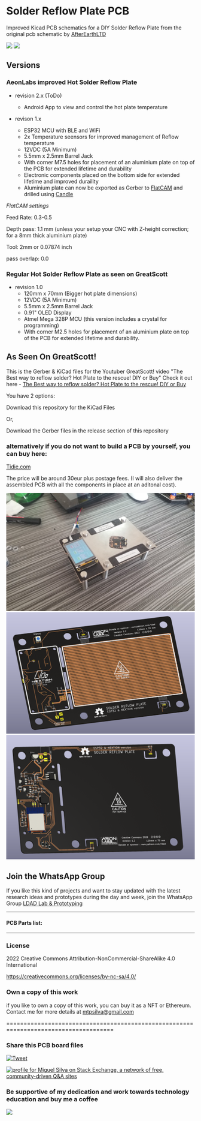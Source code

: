 # Solder Reflow Plate PCB
 Improved Kicad PCB schematics for a DIY Solder Reflow Plate from the original pcb schematic by [AfterEarthLTD](https://github.com/AfterEarthLTD/Solder-Reflow-Plate)

![](https://views.whatilearened.today/views/github/aeonSolutions/AeonLabs_Solder_Reflow_Plate_PCB.svg)
![](https://img.shields.io/github/downloads/aeonSolutions/AeonLabs-Solder-Reflow-Plate-PCB/total?style=for-the-badge)

## Versions
### AeonLabs improved Hot Solder Reflow Plate
- revision 2.x (ToDo)
  - Android App to view and control the hot plate temperature

- revison 1.x
  - ESP32 MCU with BLE and WiFi
  - 2x Temperature seensors for improved management of Reflow temperature
  - 12VDC (5A Minimum)
  - 5.5mm x 2.5mm Barrel Jack
  - With corner M7.5 holes for placement of an aluminium plate on top of the PCB for extended lifetime and durability
  - Electronic components placed on the bottom side for extended lifetime and improved duraility
  - Aluminium plate can now be exported as Gerber to [FlatCAM](http://flatcam.org) and drilled using [Candle](https://github.com/Denvi/Candle) 
  
 *FlatCAM settings*
 
 Feed Rate: 0.3-0.5
 
 Depth pass: 1.1 mm (unless your setup your CNC with Z-height correction; for a 8mm thick aluminium plate)
 
 Tool: 2mm or 0.07874 inch
 
 pass overlap: 0.0
 
 
### Regular Hot Solder Reflow Plate as seen on GreatScott
- revision 1.0
  - 120mm x 70mm (Bigger hot plate dimensions)
  - 12VDC (5A Minimum)
  - 5.5mm x 2.5mm Barrel Jack
  - 0.91" OLED Display
  - Atmel Mega 328P MCU (this version includes a crystal for programming)
  - With corner M2.5 holes for placement of an aluminium plate on top of the PCB for extended lifetime and durability.
 

## As Seen On GreatScott! 
This is the Gerber & KiCad files for the Youtuber GreatScott! video "The Best way to reflow solder? Hot Plate to the rescue! DIY or Buy"
Check it out here - [The Best way to reflow solder? Hot Plate to the rescue! DIY or Buy](https://www.youtube.com/watch?v=QarizoUnRfk)


You have 2 options:

Download this repository for the KiCad Files

Or,

Download the Gerber files in the release section of this repository

### alternatively if you do not want to build a PCB by yourself, you can buy here:

[Tidie.com](https://www.tindie.com/products/aeonlabs/solder-reflow-plate-with-nextion-lcd-touch/)

The price will be around 30eur plus postage fees.
(I will also deliver the assembled PCB with all the components in place at an aditonal cost).

![](https://github.com/aeonSolutions/AeonLabs-Solder-Reflow-Plate-PCB/blob/main/Designs/concept.jfif)
![](https://github.com/aeonSolutions/AeonLabs-Solder-Reflow-Plate-PCB/blob/main/Designs/pcb_front.png)
![](https://github.com/aeonSolutions/AeonLabs-Solder-Reflow-Plate-PCB/blob/main/Designs/pcb_back.png)
## Join the WhatsApp Group
If you like this kind of projects and want to stay updated with the latest research ideas and prototypes during the day and week, join the WhatsApp Group
[LDAD Lab & Prototyping](https://chat.whatsapp.com/FkNC7u83kuy2QRA5sqjBVg)


________________________________________________________________________________________________________________



#### PCB Parts list:


______________________________________________________________________________________________________________________________

### License
2022 Creative Commons Attribution-NonCommercial-ShareAlike 4.0 International

https://creativecommons.org/licenses/by-nc-sa/4.0/

### Own a copy of this work
if you like to own a copy of this work, you can buy it as a NFT or Ethereum. Contact me for more details at mtpsilva@gmail.com

=====================================================================================
### Share this PCB board files
[![Tweet](https://img.shields.io/twitter/url/http/shields.io.svg?style=social)](https://twitter.com/intent/tweet?original_referer=https%3A%2F%2Fjitpack.io%2F&ref_src=twsrc%5Etfw&text=Version%201.0%20of%20AeonLabs-Solder-Reflow-Plate-PCB%20is%20now%20available%20on%20&tw_p=tweetbutton&url=http%3A%2F%2Fgithub.com%2FaeonSolutions%2FAeonLabs-Solder-Reflow-Plate-PCB)

<a href="https://stackexchange.com/users/18907312/miguel-silva"><img src="https://stackexchange.com/users/flair/18907312.png" width="208" height="58" alt="profile for Miguel Silva on Stack Exchange, a network of free, community-driven Q&amp;A sites" title="profile for Miguel Silva on Stack Exchange, a network of free, community-driven Q&amp;A sites" /></a>

### Be supportive of my dedication and work towards technology education and buy me a coffee

[<img src="https://cdn.buymeacoffee.com/buttons/v2/default-yellow.png" data-canonical-src="https://cdn.buymeacoffee.com/buttons/v2/default-yellow.png" height="70" />](https://www.buymeacoffee.com/migueltomas)

